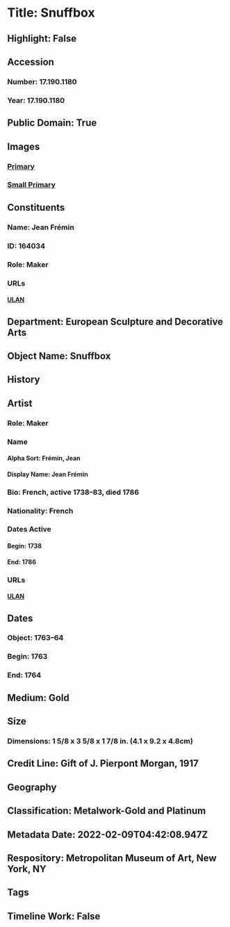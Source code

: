 # Title: Snuffbox
## Highlight: False
## Accession
### Number: 17.190.1180
### Year: 17.190.1180
## Public Domain: True
## Images
### [Primary](https://images.metmuseum.org/CRDImages/es/original/39722.jpg)
### [Small Primary](https://images.metmuseum.org/CRDImages/es/web-large/39722.jpg)
## Constituents
### Name: Jean Frémin
### ID: 164034
### Role: Maker
### URLs
#### [ULAN](http://vocab.getty.edu/page/ulan/500524356)
## Department: European Sculpture and Decorative Arts
## Object Name: Snuffbox
## History
## Artist
### Role: Maker
### Name
#### Alpha Sort: Frémin, Jean
#### Display Name: Jean Frémin
### Bio: French, active 1738–83, died 1786
### Nationality: French
### Dates Active
#### Begin: 1738
#### End: 1786
### URLs
#### [ULAN](http://vocab.getty.edu/page/ulan/500524356)
## Dates
### Object: 1763–64
### Begin: 1763
### End: 1764
## Medium: Gold
## Size
### Dimensions: 1 5/8 x 3 5/8 x 1 7/8 in. (4.1 x 9.2 x 4.8cm)
## Credit Line: Gift of J. Pierpont Morgan, 1917
## Geography
## Classification: Metalwork-Gold and Platinum
## Metadata Date: 2022-02-09T04:42:08.947Z
## Respository: Metropolitan Museum of Art, New York, NY
## Tags
## Timeline Work: False